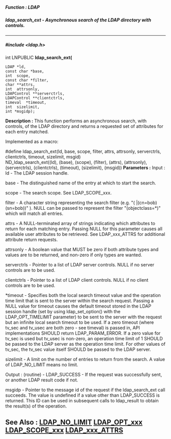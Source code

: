 ##### Function : LDAP
##### ldap_search_ext - Asynchronous search of the LDAP directory with controls.
---
##### #include <ldap.h>
int LNPUBLIC **ldap_search_ext(**

	LDAP *ld,
	const char *base,
	int  scope,
	const char *filter,
	char **attrs,
	int  attrsonly,
	LDAPControl **serverctrls,
	LDAPControl **clientctrls,
	timeval  *timeout,
	int  sizelimit,
	int *msgidp);
**Description :**
This function performs an asynchronous search, with controls, of the LDAP 
directory and returns a requested set of attributes for each entry matched.

Implemented as a macro:

#define ldap_search_ext(ld, base, scope, filter, attrs, attrsonly, serverctrls, 
clientctrls, timeout, sizelimit, msgid) \
         ND_ldap_search_ext((ld), (base), (scope), (filter), (attrs), 
(attrsonly), (serverctrls), (clientctrls), (timeout), (sizelimit), (msgid)) 
**Parameters :**
Input :
ld  -  The LDAP session handle.

base  -  The distinguished name of the entry at which to start the search.

scope  -  The search scope.  See LDAP_SCOPE_xxx.

filter  -  A character string representing the search filter (e.g. "( |(cn=bob)(sn=bob))" ).  NULL can be passed to represent the filter "(objectclass=*)" which will match all entries.

attrs  -  A NULL-terminated array of strings indicating which attributes to return for each matching entry.  Passing NULL for this parameter causes all available user attributes to be retrieved.  See LDAP_xxx_ATTRS for additional attribute return requests.

attrsonly  -  A boolean value that MUST be zero if both attribute types and values are to be returned, and non-zero if only types are wanted.

serverctrls  -  Pointer to a list of LDAP server controls.  NULL if no server controls are to be used.

clientctrls  -  Pointer to a list of LDAP client controls.  NULL if no client controls are to be used.

*timeout  -  Specifies both the local search timeout value and the operation time limit that is sent to the server within the search request.  Passing a NULL value for timeout causes the default timeout stored in the LDAP session handle (set by using ldap_set_option() with the LDAP_OPT_TIMELIMIT parameter) to be sent to the server with the request but an infinite local search timeout to be used.  If a zero timeout (where tv_sec and tv_usec are both zero - see timeval) is passed in, API implementations SHOULD return LDAP_PARAM_ERROR.  If a zero value for tv_sec is used but tv_usec is non-zero, an operation time limit of 1 SHOULD be passed to the LDAP server as the operation time limit.  For other values of tv_sec, the tv_sec value itself SHOULD be passed to the LDAP server.

sizelimit  -  A limit on the number of entries to return from the search.  A value of LDAP_NO_LIMIT means no limit.

Output :
(routine)  -  LDAP_SUCCESS  - If the request was successfully sent, or another LDAP result code if not.


msgidp  -  Pointer to the message id of the request if the ldap_search_ext call succeeds. The value is undefined if a value other than LDAP_SUCCESS is returned.   This ID can be used in subsequent calls to ldap_result to obtain the result(s) of the operation.

**See Also :**
[LDAP_NO_LIMIT](D:/md_files/LDAP_NO_LIMIT.md)
[LDAP_OPT_xxx](D:/md_files/LDAP_OPT_xxx.md)
[LDAP_SCOPE_xxx](D:/md_files/LDAP_SCOPE_xxx.md)
[LDAP_xxx_ATTRS](D:/md_files/LDAP_xxx_ATTRS.md)
---
